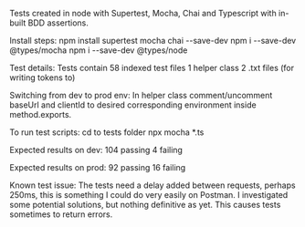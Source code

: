 Tests created in node with Supertest, Mocha, Chai and Typescript with in-built BDD assertions. 

Install steps:
	npm install supertest mocha chai --save-dev
	npm i --save-dev @types/mocha
	npm i --save-dev @types/node
	
Test details: 
	Tests contain 58 indexed test files
	1 helper class
	2 .txt files (for writing tokens to)
	
Switching from dev to prod env:
	In helper class comment/uncomment baseUrl and clientId to desired corresponding environment inside method.exports. 

To run test scripts:
	cd to tests folder
	npx mocha *.ts
		
Expected results on dev:
	104 passing
  	4 failing
	
Expected results on prod:
	92 passing
  	16 failing
	
Known test issue: 
	The tests need a delay added between requests, perhaps 250ms, this is something I could do very easily on Postman.
	I investigated some potential solutions, but nothing definitive as yet. 
	This causes tests sometimes to return errors. 
	
